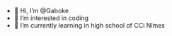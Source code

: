 - 👋 Hi, I’m @Gaboke
- 👀 I’m interested in coding
- 🌱 I’m currently learning in high school of CCi Nîmes

<!---
Gaboke/Gaboke is a ✨ special ✨ repository because its `README.md` (this file) appears on your GitHub profile.
You can click the Preview link to take a look at your changes.
--->
